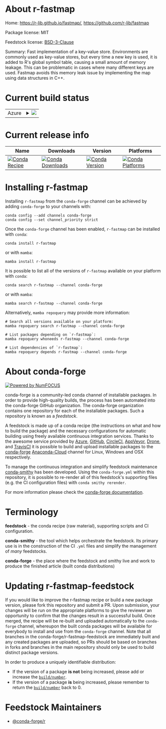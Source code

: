 About r-fastmap
===============

Home: https://r-lib.github.io/fastmap/, https://github.com/r-lib/fastmap

Package license: MIT

Feedstock license: [BSD-3-Clause](https://github.com/conda-forge/r-fastmap-feedstock/blob/main/LICENSE.txt)

Summary: Fast implementation of a key-value store. Environments are commonly used as key-value stores, but every time a new key is used, it is added to R's global symbol table, causing a small amount of memory leakage. This can be problematic in cases where many different keys are used. Fastmap avoids this memory leak issue by implementing the map using data structures in C++.

Current build status
====================


<table>
    
  <tr>
    <td>Azure</td>
    <td>
      <details>
        <summary>
          <a href="https://dev.azure.com/conda-forge/feedstock-builds/_build/latest?definitionId=8093&branchName=main">
            <img src="https://dev.azure.com/conda-forge/feedstock-builds/_apis/build/status/r-fastmap-feedstock?branchName=main">
          </a>
        </summary>
        <table>
          <thead><tr><th>Variant</th><th>Status</th></tr></thead>
          <tbody><tr>
              <td>linux_64_r_base4.1</td>
              <td>
                <a href="https://dev.azure.com/conda-forge/feedstock-builds/_build/latest?definitionId=8093&branchName=main">
                  <img src="https://dev.azure.com/conda-forge/feedstock-builds/_apis/build/status/r-fastmap-feedstock?branchName=main&jobName=linux&configuration=linux%20linux_64_r_base4.1" alt="variant">
                </a>
              </td>
            </tr><tr>
              <td>linux_64_r_base4.2</td>
              <td>
                <a href="https://dev.azure.com/conda-forge/feedstock-builds/_build/latest?definitionId=8093&branchName=main">
                  <img src="https://dev.azure.com/conda-forge/feedstock-builds/_apis/build/status/r-fastmap-feedstock?branchName=main&jobName=linux&configuration=linux%20linux_64_r_base4.2" alt="variant">
                </a>
              </td>
            </tr><tr>
              <td>linux_aarch64_r_base4.1</td>
              <td>
                <a href="https://dev.azure.com/conda-forge/feedstock-builds/_build/latest?definitionId=8093&branchName=main">
                  <img src="https://dev.azure.com/conda-forge/feedstock-builds/_apis/build/status/r-fastmap-feedstock?branchName=main&jobName=linux&configuration=linux%20linux_aarch64_r_base4.1" alt="variant">
                </a>
              </td>
            </tr><tr>
              <td>linux_aarch64_r_base4.2</td>
              <td>
                <a href="https://dev.azure.com/conda-forge/feedstock-builds/_build/latest?definitionId=8093&branchName=main">
                  <img src="https://dev.azure.com/conda-forge/feedstock-builds/_apis/build/status/r-fastmap-feedstock?branchName=main&jobName=linux&configuration=linux%20linux_aarch64_r_base4.2" alt="variant">
                </a>
              </td>
            </tr><tr>
              <td>linux_ppc64le_r_base4.1</td>
              <td>
                <a href="https://dev.azure.com/conda-forge/feedstock-builds/_build/latest?definitionId=8093&branchName=main">
                  <img src="https://dev.azure.com/conda-forge/feedstock-builds/_apis/build/status/r-fastmap-feedstock?branchName=main&jobName=linux&configuration=linux%20linux_ppc64le_r_base4.1" alt="variant">
                </a>
              </td>
            </tr><tr>
              <td>linux_ppc64le_r_base4.2</td>
              <td>
                <a href="https://dev.azure.com/conda-forge/feedstock-builds/_build/latest?definitionId=8093&branchName=main">
                  <img src="https://dev.azure.com/conda-forge/feedstock-builds/_apis/build/status/r-fastmap-feedstock?branchName=main&jobName=linux&configuration=linux%20linux_ppc64le_r_base4.2" alt="variant">
                </a>
              </td>
            </tr><tr>
              <td>osx_64_r_base4.1</td>
              <td>
                <a href="https://dev.azure.com/conda-forge/feedstock-builds/_build/latest?definitionId=8093&branchName=main">
                  <img src="https://dev.azure.com/conda-forge/feedstock-builds/_apis/build/status/r-fastmap-feedstock?branchName=main&jobName=osx&configuration=osx%20osx_64_r_base4.1" alt="variant">
                </a>
              </td>
            </tr><tr>
              <td>osx_64_r_base4.2</td>
              <td>
                <a href="https://dev.azure.com/conda-forge/feedstock-builds/_build/latest?definitionId=8093&branchName=main">
                  <img src="https://dev.azure.com/conda-forge/feedstock-builds/_apis/build/status/r-fastmap-feedstock?branchName=main&jobName=osx&configuration=osx%20osx_64_r_base4.2" alt="variant">
                </a>
              </td>
            </tr><tr>
              <td>osx_arm64_r_base4.1</td>
              <td>
                <a href="https://dev.azure.com/conda-forge/feedstock-builds/_build/latest?definitionId=8093&branchName=main">
                  <img src="https://dev.azure.com/conda-forge/feedstock-builds/_apis/build/status/r-fastmap-feedstock?branchName=main&jobName=osx&configuration=osx%20osx_arm64_r_base4.1" alt="variant">
                </a>
              </td>
            </tr><tr>
              <td>osx_arm64_r_base4.2</td>
              <td>
                <a href="https://dev.azure.com/conda-forge/feedstock-builds/_build/latest?definitionId=8093&branchName=main">
                  <img src="https://dev.azure.com/conda-forge/feedstock-builds/_apis/build/status/r-fastmap-feedstock?branchName=main&jobName=osx&configuration=osx%20osx_arm64_r_base4.2" alt="variant">
                </a>
              </td>
            </tr><tr>
              <td>win_64</td>
              <td>
                <a href="https://dev.azure.com/conda-forge/feedstock-builds/_build/latest?definitionId=8093&branchName=main">
                  <img src="https://dev.azure.com/conda-forge/feedstock-builds/_apis/build/status/r-fastmap-feedstock?branchName=main&jobName=win&configuration=win%20win_64_" alt="variant">
                </a>
              </td>
            </tr>
          </tbody>
        </table>
      </details>
    </td>
  </tr>
</table>

Current release info
====================

| Name | Downloads | Version | Platforms |
| --- | --- | --- | --- |
| [![Conda Recipe](https://img.shields.io/badge/recipe-r--fastmap-green.svg)](https://anaconda.org/conda-forge/r-fastmap) | [![Conda Downloads](https://img.shields.io/conda/dn/conda-forge/r-fastmap.svg)](https://anaconda.org/conda-forge/r-fastmap) | [![Conda Version](https://img.shields.io/conda/vn/conda-forge/r-fastmap.svg)](https://anaconda.org/conda-forge/r-fastmap) | [![Conda Platforms](https://img.shields.io/conda/pn/conda-forge/r-fastmap.svg)](https://anaconda.org/conda-forge/r-fastmap) |

Installing r-fastmap
====================

Installing `r-fastmap` from the `conda-forge` channel can be achieved by adding `conda-forge` to your channels with:

```
conda config --add channels conda-forge
conda config --set channel_priority strict
```

Once the `conda-forge` channel has been enabled, `r-fastmap` can be installed with `conda`:

```
conda install r-fastmap
```

or with `mamba`:

```
mamba install r-fastmap
```

It is possible to list all of the versions of `r-fastmap` available on your platform with `conda`:

```
conda search r-fastmap --channel conda-forge
```

or with `mamba`:

```
mamba search r-fastmap --channel conda-forge
```

Alternatively, `mamba repoquery` may provide more information:

```
# Search all versions available on your platform:
mamba repoquery search r-fastmap --channel conda-forge

# List packages depending on `r-fastmap`:
mamba repoquery whoneeds r-fastmap --channel conda-forge

# List dependencies of `r-fastmap`:
mamba repoquery depends r-fastmap --channel conda-forge
```


About conda-forge
=================

[![Powered by
NumFOCUS](https://img.shields.io/badge/powered%20by-NumFOCUS-orange.svg?style=flat&colorA=E1523D&colorB=007D8A)](https://numfocus.org)

conda-forge is a community-led conda channel of installable packages.
In order to provide high-quality builds, the process has been automated into the
conda-forge GitHub organization. The conda-forge organization contains one repository
for each of the installable packages. Such a repository is known as a *feedstock*.

A feedstock is made up of a conda recipe (the instructions on what and how to build
the package) and the necessary configurations for automatic building using freely
available continuous integration services. Thanks to the awesome service provided by
[Azure](https://azure.microsoft.com/en-us/services/devops/), [GitHub](https://github.com/),
[CircleCI](https://circleci.com/), [AppVeyor](https://www.appveyor.com/),
[Drone](https://cloud.drone.io/welcome), and [TravisCI](https://travis-ci.com/)
it is possible to build and upload installable packages to the
[conda-forge](https://anaconda.org/conda-forge) [Anaconda-Cloud](https://anaconda.org/)
channel for Linux, Windows and OSX respectively.

To manage the continuous integration and simplify feedstock maintenance
[conda-smithy](https://github.com/conda-forge/conda-smithy) has been developed.
Using the ``conda-forge.yml`` within this repository, it is possible to re-render all of
this feedstock's supporting files (e.g. the CI configuration files) with ``conda smithy rerender``.

For more information please check the [conda-forge documentation](https://conda-forge.org/docs/).

Terminology
===========

**feedstock** - the conda recipe (raw material), supporting scripts and CI configuration.

**conda-smithy** - the tool which helps orchestrate the feedstock.
                   Its primary use is in the construction of the CI ``.yml`` files
                   and simplify the management of *many* feedstocks.

**conda-forge** - the place where the feedstock and smithy live and work to
                  produce the finished article (built conda distributions)


Updating r-fastmap-feedstock
============================

If you would like to improve the r-fastmap recipe or build a new
package version, please fork this repository and submit a PR. Upon submission,
your changes will be run on the appropriate platforms to give the reviewer an
opportunity to confirm that the changes result in a successful build. Once
merged, the recipe will be re-built and uploaded automatically to the
`conda-forge` channel, whereupon the built conda packages will be available for
everybody to install and use from the `conda-forge` channel.
Note that all branches in the conda-forge/r-fastmap-feedstock are
immediately built and any created packages are uploaded, so PRs should be based
on branches in forks and branches in the main repository should only be used to
build distinct package versions.

In order to produce a uniquely identifiable distribution:
 * If the version of a package **is not** being increased, please add or increase
   the [``build/number``](https://docs.conda.io/projects/conda-build/en/latest/resources/define-metadata.html#build-number-and-string).
 * If the version of a package **is** being increased, please remember to return
   the [``build/number``](https://docs.conda.io/projects/conda-build/en/latest/resources/define-metadata.html#build-number-and-string)
   back to 0.

Feedstock Maintainers
=====================

* [@conda-forge/r](https://github.com/conda-forge/r/)


